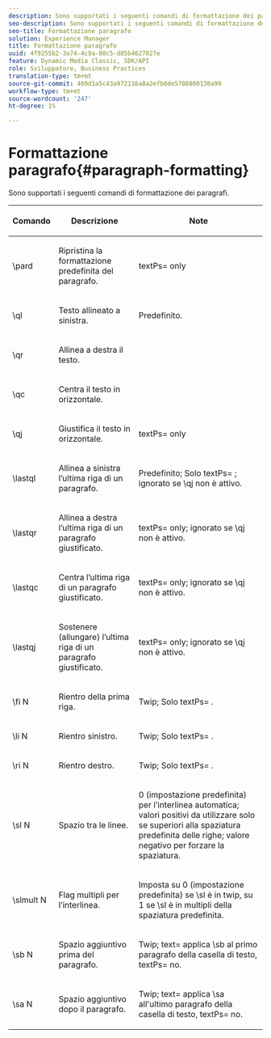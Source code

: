 ```yaml
---
description: Sono supportati i seguenti comandi di formattazione dei paragrafi.
seo-description: Sono supportati i seguenti comandi di formattazione dei paragrafi.
seo-title: Formattazione paragrafo
solution: Experience Manager
title: Formattazione paragrafo
uuid: 4f9255b2-3a74-4c9a-80c5-d85b4627027e
feature: Dynamic Media Classic, SDK/API
role: Sviluppatore, Business Practices
translation-type: tm+mt
source-git-commit: 469d1a5c43a972116a8a2efb0de5708800130a99
workflow-type: tm+mt
source-wordcount: '247'
ht-degree: 1%

---
```



# Formattazione paragrafo{#paragraph-formatting}

Sono supportati i seguenti comandi di formattazione dei paragrafi.

<table id="table_5DD044E1C0614A29A2413557DF57197D"> 
 <thead> 
  <tr> 
   <th class="entry"> <p>Comando </p> </th> 
   <th class="entry"> <p>Descrizione </p> </th> 
   <th class="entry"> <p>Note </p> </th> 
  </tr> 
 </thead>
 <tbody> 
  <tr> 
   <td> <span class="codeph"> \pard  </span> </td> 
   <td> <p>Ripristina la formattazione predefinita del paragrafo. </p> </td> 
   <td> <p> <span class="codeph"> textPs=  </span> only </p> </td> 
  </tr> 
  <tr> 
   <td> <span class="codeph"> \ql  </span> </td> 
   <td> <p>Testo allineato a sinistra. </p> </td> 
   <td> <p>Predefinito. </p> </td> 
  </tr> 
  <tr> 
   <td> <span class="codeph"> \qr  </span> </td> 
   <td> <p>Allinea a destra il testo. </p> </td> 
   <td> <p> </p> </td> 
  </tr> 
  <tr> 
   <td> <span class="codeph"> \qc  </span> </td> 
   <td> <p>Centra il testo in orizzontale. </p> </td> 
   <td> <p> </p> </td> 
  </tr> 
  <tr> 
   <td> <span class="codeph"> \qj  </span> </td> 
   <td> <p>Giustifica il testo in orizzontale. </p> </td> 
   <td> <p> <span class="codeph"> textPs=  </span> only </p> </td> 
  </tr> 
  <tr> 
   <td> <span class="codeph"> \lastql  </span> </td> 
   <td> <p>Allinea a sinistra l’ultima riga di un paragrafo. </p> </td> 
   <td> <p>Predefinito; Solo <span class="codeph"> textPs= </span>; ignorato se <span class="codeph"> \qj </span>non è attivo. </p> </td> 
  </tr> 
  <tr> 
   <td> <span class="codeph"> \lastqr  </span> </td> 
   <td> <p>Allinea a destra l’ultima riga di un paragrafo giustificato. </p> </td> 
   <td> <p> <span class="codeph"> textPs=  </span> only; ignorato se  <span class="codeph"> \qj non  </span> è attivo. </p> </td> 
  </tr> 
  <tr> 
   <td> <span class="codeph"> \lastqc  </span> </td> 
   <td> <p>Centra l’ultima riga di un paragrafo giustificato. </p> </td> 
   <td> <p> <span class="codeph"> textPs=  </span> only; ignorato se  <span class="codeph"> \qj non  </span>è attivo. </p> </td> 
  </tr> 
  <tr> 
   <td> <span class="codeph"> \lastqj  </span> </td> 
   <td> <p>Sostenere (allungare) l’ultima riga di un paragrafo giustificato. </p> </td> 
   <td> <p> <span class="codeph"> textPs=  </span> only; ignorato se  <span class="codeph"> \qj non  </span>è attivo. </p> </td> 
  </tr> 
  <tr> 
   <td> <span class="codeph"> \fi  <span class="varname"> N  </span> </span> </td> 
   <td> <p>Rientro della prima riga. </p> </td> 
   <td> <p>Twip; Solo <span class="codeph"> textPs= </span> . </p> </td> 
  </tr> 
  <tr> 
   <td> <span class="codeph"> \li  <span class="varname"> N  </span> </span> </td> 
   <td> <p>Rientro sinistro. </p> </td> 
   <td> <p>Twip; Solo <span class="codeph"> textPs= </span> . </p> </td> 
  </tr> 
  <tr> 
   <td> <span class="codeph"> \ri  <span class="varname"> N  </span> </span> </td> 
   <td> <p>Rientro destro. </p> </td> 
   <td> <p>Twip; Solo <span class="codeph"> textPs= </span> . </p> </td> 
  </tr> 
  <tr> 
   <td> <span class="codeph"> \sl  <span class="varname"> N  </span> </span> </td> 
   <td> <p>Spazio tra le linee. </p> </td> 
   <td> <p>0 (impostazione predefinita) per l’interlinea automatica; valori positivi da utilizzare solo se superiori alla spaziatura predefinita delle righe; valore negativo per forzare la spaziatura. </p> </td> 
  </tr> 
  <tr> 
   <td> <span class="codeph"> \slmult  <span class="varname"> N  </span> </span> </td> 
   <td> <p>Flag multipli per l’interlinea. </p> </td> 
   <td> <p>Imposta su 0 (impostazione predefinita) se <span class="codeph"> \sl </span> è in twip, su 1 se <span class="codeph"> \sl </span> è in multipli della spaziatura predefinita. </p> </td> 
  </tr> 
  <tr> 
   <td> <span class="codeph"> \sb  <span class="varname"> N  </span> </span> </td> 
   <td> <p>Spazio aggiuntivo prima del paragrafo. </p> </td> 
   <td> <p>Twip; <span class="codeph"> text= </span>applica <span class="codeph"> \sb </span> al primo paragrafo della casella di testo, <span class="codeph"> textPs= </span> no. </p> </td> 
  </tr> 
  <tr> 
   <td> <span class="codeph"> \sa  <span class="varname"> N  </span> </span> </td> 
   <td> <p>Spazio aggiuntivo dopo il paragrafo. </p> </td> 
   <td> <p>Twip; <span class="codeph"> text= </span> applica <span class="codeph"> \sa </span> all'ultimo paragrafo della casella di testo, <span class="codeph"> textPs= </span> no. </p> </td> 
  </tr> 
 </tbody> 
</table>

